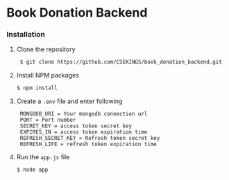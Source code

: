 # Book Donation Backend

### Installation

1. Clone the repository
   ```sh
    $ git clone https://github.com/CSEKINGS/book_donation_backend.git
   ```
2. Install NPM packages
   ```sh
   $ npm install
   ```
3. Create a `.env` file and enter following
   ```env
    MONGODB_URI = Your mongodb connection url
    PORT = Port number
    SECRET_KEY = access token secret key 
    EXPIRES_IN = access token expiration time
    REFRESH_SECRET_KEY = Refresh token secret key
    REFRESH_LIFE = refresh token expiration time 
   ```
4. Run the `app.js` file
   ```sh
   $ node app
   ```